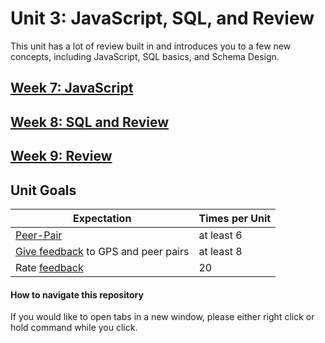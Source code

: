 # Unit 3: JavaScript, SQL, and Review

This unit has a lot of review built in and introduces you to a few new concepts, including JavaScript, SQL basics, and Schema Design.

## [Week 7: JavaScript](week-7/README.md)
## [Week 8: SQL and Review](week-8/README.md)
## [Week 9: Review](week-9/README.md)

## Unit Goals

Expectation | Times per Unit |
------------|----------|
[Peer-Pair](https://github.com/Devbootcamp/phase-0-handbook/blob/master/peer-pairing-sessions.md) | at least 6
[Give feedback](https://socrates.devbootcamp.com/feedback/new) to GPS and peer pairs | at least 8
Rate [feedback](https://socrates.devbootcamp.com/feedback) | 20

#### How to navigate this repository
If you would like to open tabs in a new window, please either right click or hold command while you click.


